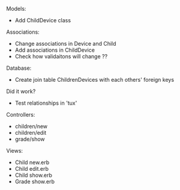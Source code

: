 
Models:
- Add ChildDevice class

Associations:
- Change associations in Device and Child
- Add associations in ChildDevice
- Check how validaitons will change ??

Database:
- Create join table ChildrenDevices with each others' foreign keys

Did it work?
- Test relationships in 'tux'

Controllers:
- children/new
- children/edit
- grade/show

Views:
- Child new.erb
- Child edit.erb
- Child show.erb
- Grade show.erb
